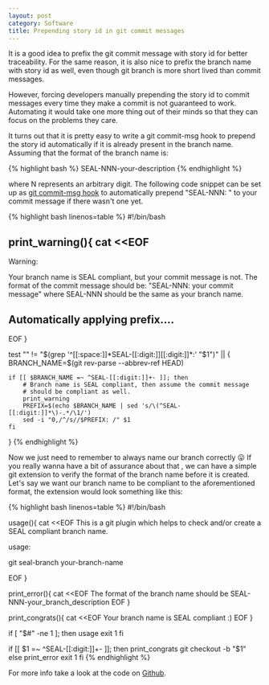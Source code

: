 ```yaml
---
layout: post
category: Software
title: Prepending story id in git commit messages
---
```


It is a good idea to prefix the git commit message with story id for
better traceability. For the same reason, it is also nice to prefix
the branch name with story id as well, even though git branch is more
short lived than commit messages.

However, forcing developers manually prepending the story id to
commit messages every time they make a commit is not guaranteed to
work. Automating it would take one more thing out of their minds so
that they can focus on the problems they care.

It turns out that it is pretty easy to write a git commit-msg hook to
prepend the story id automatically if it is already present in the
branch name. Assuming that the format of the branch name is:

{% highlight bash %}
SEAL-NNN-your-description
{% endhighlight %}

where N represents an arbitrary digit. The following code snippet can be
set up as [git commit-msg
hook](http://git-scm.com/book/en/Customizing-Git-Git-Hooks) to
automatically prepend "SEAL-NNN: " to your commit message if there
wasn't one yet.

{% highlight bash linenos=table %}
#!/bin/bash

print_warning(){
cat <<EOF
------------------------------------------------------------
Warning:

Your branch name is SEAL compliant, but your commit message
is not. The format of the commit message should be:
"SEAL-NNN: your commit message"
where SEAL-NNN should be the same as your branch name.

Automatically applying prefix....
------------------------------------------------------------
EOF
}

test "" != "$(grep '^[[:space:]]*SEAL-[[:digit:]][[:digit:]]*:' "$1")" || {
    BRANCH_NAME=$(git rev-parse --abbrev-ref HEAD)

    if [[ $BRANCH_NAME =~ ^SEAL-[[:digit:]]+- ]]; then
        # Branch name is SEAL compliant, then assume the commit message
        # should be compliant as well.
        print_warning
        PREFIX=$(echo $BRANCH_NAME | sed 's/\(^SEAL-[[:digit:]]*\)-.*/\1/')
        sed -i "0,/^/s//$PREFIX: /" $1
    fi
}
{% endhighlight %}

Now we just need to remember to always name our branch correctly
:stuck_out_tongue: If you really wanna have a bit of assurance about that
, we can have a simple git extension to verify the format of the
branch name before it is created. Let's say we want our branch name to
be compliant to the aforementioned format, the extension would look
something like this:

{% highlight bash linenos=table %}
#!/bin/bash

usage(){
cat <<EOF
This is a git plugin which helps to check and/or create a SEAL compliant branch name.

usage:

git seal-branch your-branch-name

EOF
}

print_error(){
cat <<EOF
The format of the branch name should be SEAL-NNN-your_branch_description
EOF
}

print_congrats(){
cat <<EOF
Your branch name is SEAL compliant :)
EOF
}

if [ "$#" -ne 1 ]; then
    usage
    exit 1
fi

if [[ $1 =~ ^SEAL-[[:digit:]]+- ]]; then
    print_congrats
    git checkout -b "$1"
else
    print_error
    exit 1
fi
{% endhighlight %}

For more info take a look at the code on
[Github](https://github.com/liuhongchao/git-branch-name-checker).

